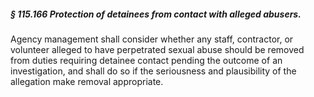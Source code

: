 ##### § 115.166 Protection of detainees from contact with alleged abusers. #####

Agency management shall consider whether any staff, contractor, or volunteer alleged to have perpetrated sexual abuse should be removed from duties requiring detainee contact pending the outcome of an investigation, and shall do so if the seriousness and plausibility of the allegation make removal appropriate.